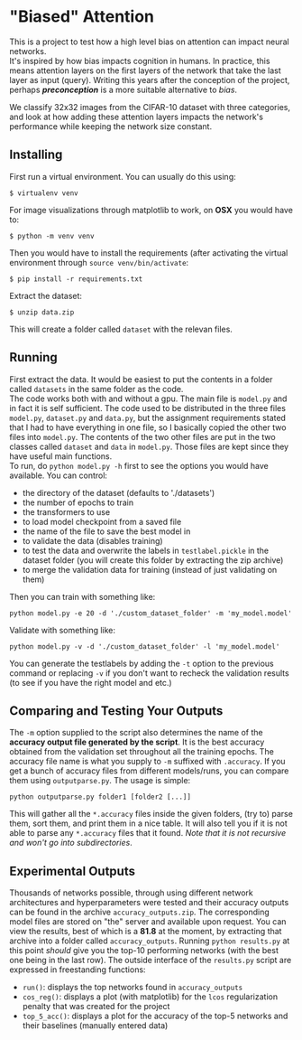 # "Biased" Attention

This is a project to test how a high level bias on attention can impact neural networks.  
It's inspired by how bias impacts cognition in humans. In practice, this means attention layers on the first layers of the network that take the last layer as input (query). Writing this years after the conception of the project, perhaps **_preconception_** 
is a more suitable alternative to _bias_.

We classify 32x32 images from the CIFAR-10 dataset with three categories, and look at how adding these attention layers
impacts the network's performance while keeping the network size constant.

## Installing

First run a virtual environment. You can usually do this using:

```
$ virtualenv venv
```


For image visualizations through matplotlib to work, on **OSX** you would have to:
```
$ python -m venv venv
```

Then you would have to install the requirements (after activating the virtual environment through `source venv/bin/activate`:

```
$ pip install -r requirements.txt
```

Extract the dataset:
```
$ unzip data.zip
```
This will create a folder called `dataset` with the relevan files.

## Running
First extract the data. It would be easiest to put the contents in a folder called `datasets` in the same folder as the code.  
The code works both with and without a gpu. The main file is `model.py` and in fact it is self sufficient.
The code used to be distributed in the three files `model.py`, `dataset.py` and `data.py`, but the assignment requirements
stated that I had to have everything in one file, so I basically copied the other two files into `model.py`. The contents of the 
two other files are put in the two classes called `dataset` and `data` in `model.py`. Those files are kept since they have useful main functions.    
To run, do `python model.py -h` first
to see the options you would have available. You can control:
- the directory of the dataset (defaults to './datasets')
- the number of epochs to train
- the transformers to use
- to load model checkpoint from a saved file
- the name of the file to save the best model in
- to validate the data (disables training)
- to test the data and overwrite the labels in `testlabel.pickle` in the dataset folder (you will create this folder by extracting the zip archive)
- to merge the validation data for training (instead of just validating on them)

Then you can train with something like:
```
python model.py -e 20 -d './custom_dataset_folder' -m 'my_model.model' 
```
Validate with something like:
```
python model.py -v -d './custom_dataset_folder' -l 'my_model.model'
```

You can generate the testlabels by adding the `-t` option to the previous command or replacing `-v` if you don't want to recheck
the validation results (to see if you have the right model and etc.)

## Comparing and Testing Your Outputs
The `-m` option supplied to the script also determines the name of the **accuracy output file generated by the script**. 
It is the best accuracy obtained from the validation set throughout all the training epochs.
The accuracy file name is what you supply to `-m` suffixed with `.accuracy`.
If you get a bunch of accuracy files from different models/runs, you can compare them using `outputparse.py`. The usage is simple:
```
python outputparse.py folder1 [folder2 [...]] 
```
This will gather all the `*.accuracy` files inside the given folders, (try to) parse them, sort them, and
print them in a nice table. It will also tell you if it is not able to parse any `*.accuracy` files that it found.
*Note that it is not recursive and won't go into subdirectories*.

## Experimental Outputs
Thousands of networks possible, through using different network architectures and hyperparameters were tested and
their accuracy outputs can be found in the archive `accuracy_outputs.zip`. The corresponding model files are stored on "the"
server and available upon request. 
You can view the results, best of which is a **81.8** at the moment, by extracting that archive into a folder called `accuracy_outputs`. Running `python results.py` at this point _should_ give you the top-10 performing networks (with the best one being in the last row).
The outside interface of the `results.py` script are expressed in freestanding functions:
- `run()`: displays the top networks found in `accuracy_outputs`
- `cos_reg()`: displays a plot (with matplotlib) for the `lcos` regularization penalty that was created for the project
- `top_5_acc()`: displays a plot for the accuracy of the top-5 networks and their baselines (manually entered data)


